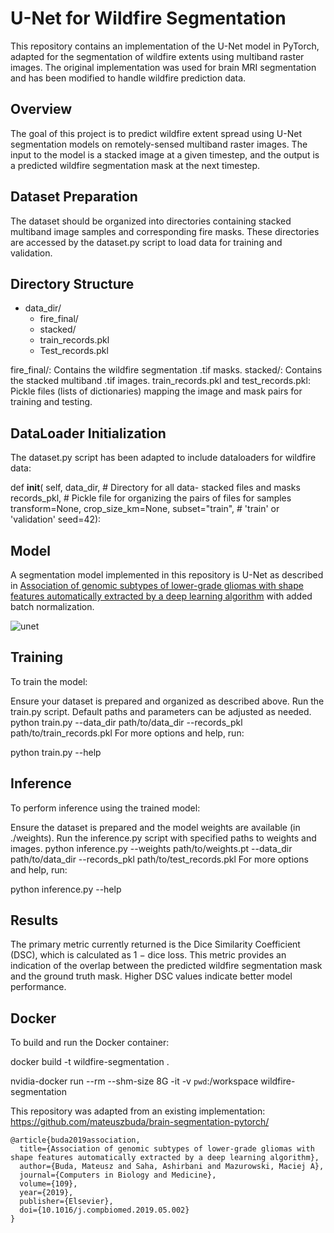 # U-Net for Wildfire Segmentation

This repository contains an implementation of the U-Net model in PyTorch, adapted for the segmentation of wildfire extents using multiband raster images. The original implementation was used for brain MRI segmentation and has been modified to handle wildfire prediction data.

## Overview

The goal of this project is to predict wildfire extent spread using U-Net segmentation models on remotely-sensed multiband raster images. The input to the model is a stacked image at a given timestep, and the output is a predicted wildfire segmentation mask at the next timestep.

## Dataset Preparation

The dataset should be organized into directories containing stacked multiband image samples and corresponding fire masks. These directories are accessed by the dataset.py script to load data for training and validation.

## Directory Structure
- data_dir/
    - fire_final/
    - stacked/
    - train_records.pkl
    - Test_records.pkl

fire_final/: Contains the wildfire segmentation .tif masks.
stacked/: Contains the stacked multiband .tif images.
train_records.pkl and test_records.pkl: Pickle files (lists of dictionaries) mapping the image and mask pairs for training and testing.

## DataLoader Initialization
The dataset.py script has been adapted to include dataloaders for wildfire data:

def __init__(
        self, 
        data_dir,       # Directory for all data- stacked files and masks
        records_pkl,    # Pickle file for organizing the pairs of files for samples
        transform=None, 
        crop_size_km=None, 
        subset="train", # 'train' or 'validation'
        seed=42):

## Model

A segmentation model implemented in this repository is U-Net as described in [Association of genomic subtypes of lower-grade gliomas with shape features automatically extracted by a deep learning algorithm](https://doi.org/10.1016/j.compbiomed.2019.05.002) with added batch normalization.

![unet](./assets/unet.png)


## Training
To train the model:

Ensure your dataset is prepared and organized as described above.
Run the train.py script. Default paths and parameters can be adjusted as needed.
python train.py --data_dir path/to/data_dir --records_pkl path/to/train_records.pkl
For more options and help, run:

python train.py --help

## Inference
To perform inference using the trained model:

Ensure the dataset is prepared and the model weights are available (in ./weights).
Run the inference.py script with specified paths to weights and images.
python inference.py --weights path/to/weights.pt --data_dir path/to/data_dir --records_pkl path/to/test_records.pkl
For more options and help, run:

python inference.py --help


## Results
The primary metric currently returned is the Dice Similarity Coefficient (DSC), which is calculated as 1 − dice loss. This metric provides an indication of the overlap between the predicted wildfire segmentation mask and the ground truth mask. Higher DSC values indicate better model performance.



## Docker
To build and run the Docker container:

docker build -t wildfire-segmentation .

nvidia-docker run --rm --shm-size 8G -it -v `pwd`:/workspace wildfire-segmentation



This repository was adapted from an existing implementation: https://github.com/mateuszbuda/brain-segmentation-pytorch/
```
@article{buda2019association,
  title={Association of genomic subtypes of lower-grade gliomas with shape features automatically extracted by a deep learning algorithm},
  author={Buda, Mateusz and Saha, Ashirbani and Mazurowski, Maciej A},
  journal={Computers in Biology and Medicine},
  volume={109},
  year={2019},
  publisher={Elsevier},
  doi={10.1016/j.compbiomed.2019.05.002}
}
```



